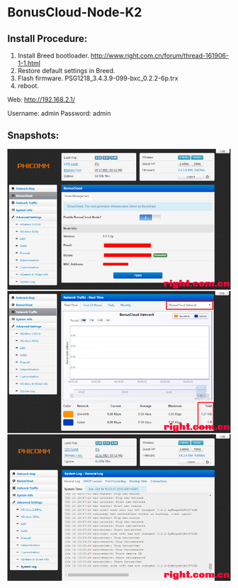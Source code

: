 # BonusCloud-Node-K2

## Install Procedure:
1. Install Breed bootloader. http://www.right.com.cn/forum/thread-161906-1-1.html
2. Restore default settings in Breed.
3. Flash firmware. PSG1218_3.4.3.9-099-bxc_0.2.2-6p.trx
4. reboot.

Web: http://192.168.2.1/

Username: admin
Password: admin

Snapshots:
---

![K2-1](./snapshot/K2-1.png)
![K2-2](./snapshot/K2-2.png)
![K2-3](./snapshot/K2-3.png)
